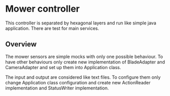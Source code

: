 # Mower controller

This controller is separated by hexagonal layers and run like simple java application.
There are test for main services.


## Overview
The mower sensors are simple mocks with only one possible behaviour.
To have other behaviours only create new implementation of BladeAdapter and CameraAdapter and set up them into Application class.

The input and output are considered like text files.
To configure them only change Application class configuration and create new ActionReader implementation and StatusWriter implementation.
